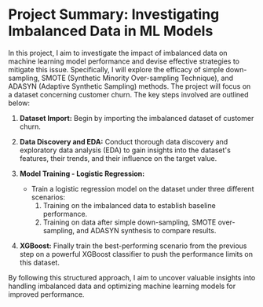 # Project Summary: Investigating Imbalanced Data in ML Models

In this project, I aim to investigate the impact of imbalanced data on machine learning model performance and devise effective strategies to mitigate this issue. Specifically, I will explore the efficacy of simple down-sampling, SMOTE (Synthetic Minority Over-sampling Technique), and ADASYN (Adaptive Synthetic Sampling) methods. The project will focus on a dataset concerning customer churn. The key steps involved are outlined below:

1. **Dataset Import:** Begin by importing the imbalanced dataset of customer churn.

2. **Data Discovery and EDA:** Conduct thorough data discovery and exploratory data analysis (EDA) to gain insights into the dataset's features, their trends, and their influence on the target value.

3. **Model Training - Logistic Regression:**
   - Train a logistic regression model on the dataset under three different scenarios:
     1. Training on the imbalanced data to establish baseline performance.
     2. Training on data after simple down-sampling, SMOTE over-sampling, and ADASYN synthesis to compare results.
4. **XGBoost:**
 Finally train the best-performing scenario from the previous step on a powerful XGBoost classifier to push the performance limits on this dataset.

By following this structured approach, I aim to uncover valuable insights into handling imbalanced data and optimizing machine learning models for improved performance.